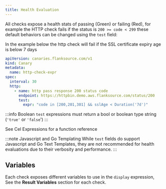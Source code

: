 ```yaml
---
title: Health Evaluation
---
```


All checks expose a health stats of passing (Green) or failing (Red), for example the HTTP check fails if the status is `200 >= code < 299`
these default behaviors can be changed using the `test` field:

In the example below the http check will fail if the SSL certificate expiry age is below 7 days

```yaml title=http-check-expr.yaml
apiVersion: canaries.flanksource.com/v1
kind: Canary
metadata:
  name: http-check-expr
spec:
  interval: 30
  http:
    - name: http pass response 200 status code
      endpoint: https://httpbin.demo.aws.flanksource.com/status/200
      test:
        expr: "code in [200,201,301] && sslAge < Duration('7d')"
```

:::info Boolean
`test` expressions must return a bool or boolean type string (`'true'` or `'false`')
:::

See <CommonLink to="cel">Cel Expressions</CommonLink> for a function reference

:::note Javascript and Go Templating
While `test` fields do support Javascript and Go Text Templates, they are not recommended for health evaluations due to their verbosity and performance.
:::

## Variables

Each check exposes different variables to use in the `display` expression, See the **Result Variables** section for each check.
